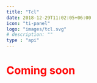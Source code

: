```yaml
---
title: "Tcl"
date: 2018-12-29T11:02:05+06:00
icon: "ti-panel"
logo: "images/tcl.svg"
# description: ""
type : "api"
---
```


<h1 class="text-center" style="color:red">Coming soon</h1>